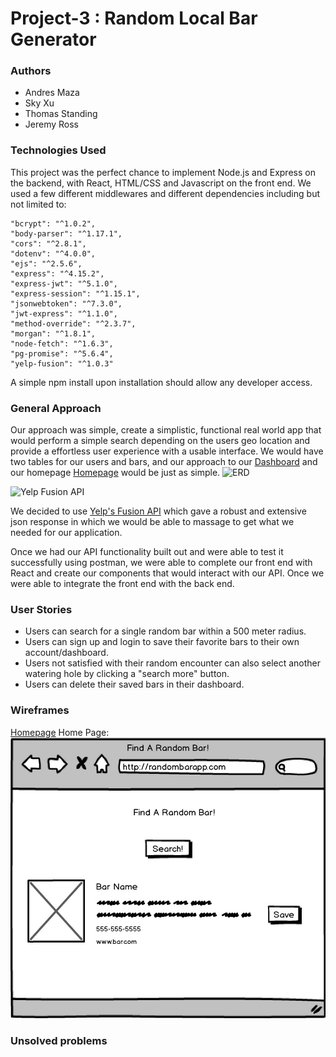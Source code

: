 # Project-3 : Random Local Bar Generator 

### Authors
- Andres Maza
- Sky Xu
- Thomas Standing
- Jeremy Ross

### Technologies Used

This project was the perfect chance to implement Node.js and Express on the backend, with React, HTML/CSS and Javascript on the front end. We used a few different middlewares and different dependencies including but not limited to:

    "bcrypt": "^1.0.2",
    "body-parser": "^1.17.1",
    "cors": "^2.8.1",
    "dotenv": "^4.0.0",
    "ejs": "^2.5.6",
    "express": "^4.15.2",
    "express-jwt": "^5.1.0",
    "express-session": "^1.15.1",
    "jsonwebtoken": "^7.3.0",
    "jwt-express": "^1.1.0",
    "method-override": "^2.3.7",
    "morgan": "^1.8.1",
    "node-fetch": "^1.6.3",
    "pg-promise": "^5.6.4",
    "yelp-fusion": "^1.0.3" 
    

A simple npm install upon installation should allow any developer access.     

### General Approach

Our approach was simple, create a simplistic, functional real world app that would perform a simple search depending on the users geo location and provide a effortless user experience with a usable interface. We would have two tables for our users and bars, and our approach to our [Dashboard](http://imgur.com/2JvNoCC) and our homepage [Homepage](http://imgur.com/ZGuWjD2) would be just as simple. ![ERD](http://i.imgur.com/2psdTxd.png) 

![Yelp Fusion API](http://cdn.ttgtmedia.com/ITKE/uploads/blogs.dir/317/files/2016/09/1yelpoewifiuwgf.jpg)

We decided to use [Yelp's Fusion API](https://www.yelp.com/developers/documentation/v3/business_search) which gave a robust and extensive json response in which we would be able to massage to get what we needed for our application. 

Once we had our API functionality built out and were able to test it successfully using postman, we were able to complete our front end with React and create our components that would interact with our API. Once we were able to integrate the front end with the back end. 

### User Stories

- Users can search for a single random bar within a 500 meter radius.
- Users can sign up and login to save their favorite bars to their own account/dashboard. 
- Users not satisfied with their random encounter can also select another watering hole by clicking a "search more" button.
- Users can delete their saved bars in their dashboard.

### Wireframes

[Homepage](http://imgur.com/ZGuWjD2)
Home Page: 
![Homepage](https://raw.githubusercontent.com/tomisstanding/Project-3/master/wireframes/home.jpg)

### Unsolved problems 
